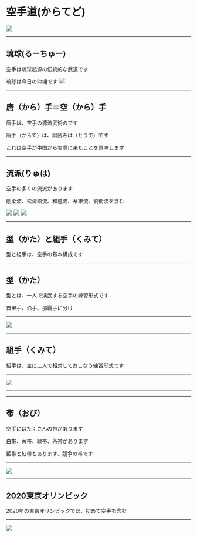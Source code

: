# 空手道(からてど)

<img src="https://res.cloudinary.com/display97/image/upload/q_auto,fl_lossy,f_auto/v1362515922/25059.png">

---

## 琉球(るーちゅー)

空手は琉球起源の伝統的な武道です

琉球は今日の沖縄です
<img src="https://cdn2.ettoday.net/images/1399/d1399191.jpg">

---
## 唐（から）手＝空（から）手

唐手は、空手の源流武術のです

唐手（からて）は、訓読みは（とうで）です

これは空手が中国から実際に来たことを意味します

---
## 流派(りゅは)

空手の多くの流派があります

剛柔流、松濤館流、和道流、糸東流、劉衛流を含む

<img src="https://5.share.photo.xuite.net/gt_professional/1503be8/9844710/437375746_m.jpg">
<img src="https://encrypted-tbn0.gstatic.com/images?q=tbn:ANd9GcQ2FBnepaTxPBpgM7ToQSahrq7Hgb77XN4Y9Cv9TMmCEKSbSlUx">
<img src="https://5.share.photo.xuite.net/gt_professional/1503b6b/9844710/437382021_m.jpg">

---
## 型（かた）と組手（くみて）

型と組手は、空手の基本構成です

---
## 型（かた）

型とは、一人で演武する空手の練習形式です

首里手、泊手、那覇手に分け

---
<img src="http://the-martial-way.com/wp-content/uploads/2015/03/IFK-Kyokushin.jpg">

---
## 組手（くみて）
組手は、主に二人で相対しておこなう練習形式です

---
<img src="https://www.wkf.net/imagenes/noticias/041517_k1pl_rabat04.jpg">

---

---
## 帯（おび）

空手にはたくさんの帯があります

白帯、黄帯、緑帯、茶帯があります

藍帯と紅帶もあります、競争の帯です

---
<img src="https://cdn.shopify.com/s/files/1/0289/8745/products/BELTSCOLORS_70d451c1-4875-4f93-8fbf-659491dec9ab_1024x1024.jpg?v=1433887015">

---
## 2020東京オリンピック

2020年の東京オリンピックでは、初めて空手を含む

---
<img src="https://cdn-images-1.medium.com/max/960/1*QuIgQnRdvXFxv_RCpQWAiQ.jpeg">

